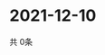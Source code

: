 # 2021-12-10
  共 0条

  <!-- BEGIN -->
  <!-- 最后更新时间Fri Dec 10 2021 14:03:14 GMT+0000 (Coordinated Universal Time) -->
  
  <!-- END -->
  
  